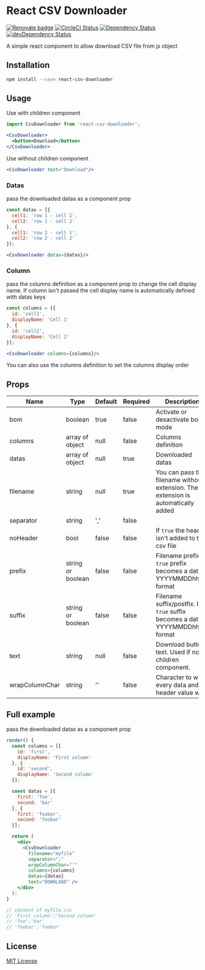 # React CSV Downloader

[![Renovate badge][renovate-badge]][renovate]
[![CircleCI Status][build-badge]][build]
[![Dependency Status][deps-badge]][deps]
[![devDependency Status][dev-deps-badge]][dev-deps]

A simple react component to allow download CSV file from js object

## Installation

```sh
npm install --save react-csv-downloader
```

## Usage
Use with children component

```jsx
import CsvDownloader from 'react-csv-downloader';

<CsvDownloader>
  <button>Download</button>
</CsvDownloader>
```

Use without children component

```jsx
<CsvDownloader text="Download"/>
```
### Datas
pass the downloaded datas as a component prop

```jsx
const datas = [{
  cell1: 'row 1 - cell 1',
  cell2: 'row 1 - cell 2'
}, {
  cell1: 'row 2 - cell 1',
  cell2: 'row 2 - cell 2'
}];

<CsvDownloader datas={datas}/>
```

### Column
pass the columns definition as a component prop to change the cell display name. If column isn't passed the cell display name is automatically defined with datas keys

```jsx
const columns = [{
  id: 'cell1',
  displayName: 'Cell 1'
}, {
  id: 'cell2',
  displayName: 'Cell 2'
}];

<CsvDownloader columns={columns}/>
```

You can also use the columns definition to set the columns display order

## Props
| Name      	  | Type              	| Default 	| Required 	| Description                                                                       	|
|-------------  |-------------------	|---------	|----------	|-----------------------------------------------------------------------------------	|
| bom       	  | boolean           	| true    	|   false  	| Activate or desactivate bom mode                                                  	|
| columns   	  | array of object   	| null    	|   false  	| Columns definition                                                                	|
| datas     	  | array of object   	| null    	|   true   	| Downloaded datas                                                                  	|
| filename  	  | string            	| null    	|   true   	| You can pass the filename without extension. The extension is automatically added 	|
| separator 	  | string            	| ','     	|   false  	|                                                                                   	|
| noHeader  	  | bool              	| false   	|   false  	| If `true` the header isn't added to the csv file                                   	|
| prefix    	  | string or boolean 	| false   	|   false  	| Filename prefix. If `true` prefix becomes a date in YYYYMMDDhhiiss format          	|
| suffix    	  | string or boolean 	| false   	|   false  	| Filename suffix/postfix. If `true` suffix becomes a date in YYYYMMDDhhiiss format  	|
| text      	  | string            	| null    	|   false  	| Download button text. Used if no children component.                              	|
| wrapColumnChar| string            	| ''    	  |   false  	| Character to wrap every data and header value with.                              	  |

## Full example
pass the downloaded datas as a component prop

```jsx
render() {
  const columns = [{
    id: 'first',
    displayName: 'First column'
  }, {
    id: 'second',
    displayName: 'Second column'
  }];

  const datas = [{
    first: 'foo',
    second: 'bar'
  }, {
    first: 'foobar',
    second: 'foobar'
  }];

  return (
    <div>
      <CsvDownloader
        filename="myfile"
        separator=";"
        wrapColumnChar="'"
        columns={columns}
        datas={datas}
        text="DOWNLOAD" />
    </div>
  );
}

// content of myfile.csv
// 'First column';'Second column'
// 'foo';'bar'
// 'foobar';'foobar'
```

## License

[MIT License](http://opensource.org/licenses/MIT)

[renovate-badge]: https://img.shields.io/badge/renovate-enabled-brightgreen.svg
[renovate]: https://renovatebot.com/

[build-badge]: https://circleci.com/gh/dolezel/react-csv-downloader.svg?style=svg
[build]: https://circleci.com/gh/dolezel/workflows/react-csv-downloader

[deps-badge]: https://david-dm.org/dolezel/react-csv-downloader.svg
[deps]: https://david-dm.org/dolezel/react-csv-downloader

[dev-deps-badge]: https://david-dm.org/dolezel/react-csv-downloader/dev-status.svg
[dev-deps]: https://david-dm.org/dolezel/react-csv-downloader#info=devDependencies
